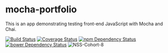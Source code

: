 # mocha-portfolio
This is an app demonstrating testing front-end JavaScript with Mocha and Chai.


[![Build Status](https://travis-ci.org/erlandsona/mocha-portfolio.svg?branch=master)](https://travis-ci.org/erlandsona/mocha-portfolio)
[![Coverage Status](https://coveralls.io/repos/erlandsona/mocha-portfolio/badge.svg)](https://coveralls.io/r/erlandsona/mocha-portfolio)
[![npm Dependency Status](https://www.versioneye.com/user/projects/54d8df60c1bbbda013000019/badge.svg?style=flat)](https://www.versioneye.com/user/projects/54d8df60c1bbbda013000019)
[![bower Dependency Status](https://www.versioneye.com/user/projects/54d8df73c1bbbd5f820000d5/badge.svg?style=flat)](https://www.versioneye.com/user/projects/54d8df73c1bbbd5f820000d5)
![NSS-Cohort-8](https://img.shields.io/badge/NSS-cohort--8-6a1ab0.svg)
